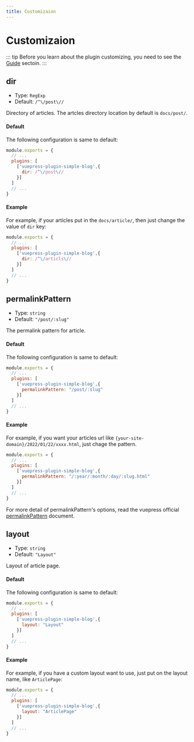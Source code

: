 ```yaml
---
title: Customizaion
---
```


# Customizaion

::: tip
Before you learn about the plugin customizing, you need to see the [Guide](/guide/) sectoin.
:::

## dir
- Type: `RegExp`
- Default: `/^\/post\//`

Directory of articles. The artcles directory location by default is `docs/post/`.

#### Default
The following configuration is same to default:
```js
module.exports = {
  // ...
  plugins: [
    ['vuepress-plugin-simple-blog',{
      dir: /^\/post\//
    }]
  ]
  // ...
}
```
#### Example
For example, if your articles put in the `docs/article/`, then just change the value of `dir` key:
```js
module.exports = {
  // ...
  plugins: [
    ['vuepress-plugin-simple-blog',{
      dir: /^\/articls\//
    }]
  ]
  // ...
}
```

## permalinkPattern
- Type: `string`
- Default: `"/post/:slug"`

The permalink pattern for article.

#### Default
The following configuration is same to default:
```js
module.exports = {
  // ...
  plugins: [
    ['vuepress-plugin-simple-blog',{
      permalinkPattern: "/post/:slug"
    }]
  ]
  // ...
}
```
#### Example
For example, if you want your articles url like `{your-site-domain}/2022/01/22/xxxx.html`, just chage the pattern.
```js
module.exports = {
  // ...
  plugins: [
    ['vuepress-plugin-simple-blog',{
      permalinkPattern: "/:year/:month/:day/:slug.html"
    }]
  ]
  // ...
}
```
For more detail of permalinkPattern's options, read the vuepress official [permalinkPattern](https://v2.vuepress.vuejs.org/reference/frontmatter.html#permalinkpattern) document.

## layout
- Type: `string`
- Default: `"Layout"`

Layout of article page.

#### Default
The following configuration is same to default:
```js
module.exports = {
  // ...
  plugins: [
    ['vuepress-plugin-simple-blog',{
      layout: "Layout"
    }]
  ]
  // ...
}
```
#### Example
For example, if you have a custom layout want to use, just put on the layout name, like `ArticlePage`:
```js
module.exports = {
  // ...
  plugins: [
    ['vuepress-plugin-simple-blog',{
      layout: "ArticlePage"
    }]
  ]
  // ...
}
```